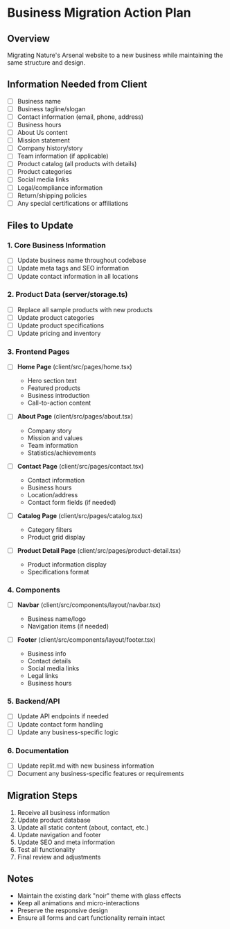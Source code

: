 # Business Migration Action Plan

## Overview
Migrating Nature's Arsenal website to a new business while maintaining the same structure and design.

## Information Needed from Client
- [ ] Business name
- [ ] Business tagline/slogan
- [ ] Contact information (email, phone, address)
- [ ] Business hours
- [ ] About Us content
- [ ] Mission statement
- [ ] Company history/story
- [ ] Team information (if applicable)
- [ ] Product catalog (all products with details)
- [ ] Product categories
- [ ] Social media links
- [ ] Legal/compliance information
- [ ] Return/shipping policies
- [ ] Any special certifications or affiliations

## Files to Update

### 1. Core Business Information
- [ ] Update business name throughout codebase
- [ ] Update meta tags and SEO information
- [ ] Update contact information in all locations

### 2. Product Data (server/storage.ts)
- [ ] Replace all sample products with new products
- [ ] Update product categories
- [ ] Update product specifications
- [ ] Update pricing and inventory

### 3. Frontend Pages
- [ ] **Home Page** (client/src/pages/home.tsx)
  - Hero section text
  - Featured products
  - Business introduction
  - Call-to-action content
  
- [ ] **About Page** (client/src/pages/about.tsx)
  - Company story
  - Mission and values
  - Team information
  - Statistics/achievements
  
- [ ] **Contact Page** (client/src/pages/contact.tsx)
  - Contact information
  - Business hours
  - Location/address
  - Contact form fields (if needed)
  
- [ ] **Catalog Page** (client/src/pages/catalog.tsx)
  - Category filters
  - Product grid display
  
- [ ] **Product Detail Page** (client/src/pages/product-detail.tsx)
  - Product information display
  - Specifications format

### 4. Components
- [ ] **Navbar** (client/src/components/layout/navbar.tsx)
  - Business name/logo
  - Navigation items (if needed)
  
- [ ] **Footer** (client/src/components/layout/footer.tsx)
  - Business info
  - Contact details
  - Social media links
  - Legal links
  - Business hours

### 5. Backend/API
- [ ] Update API endpoints if needed
- [ ] Update contact form handling
- [ ] Update any business-specific logic

### 6. Documentation
- [ ] Update replit.md with new business information
- [ ] Document any business-specific features or requirements

## Migration Steps
1. Receive all business information
2. Update product database
3. Update all static content (about, contact, etc.)
4. Update navigation and footer
5. Update SEO and meta information
6. Test all functionality
7. Final review and adjustments

## Notes
- Maintain the existing dark "noir" theme with glass effects
- Keep all animations and micro-interactions
- Preserve the responsive design
- Ensure all forms and cart functionality remain intact